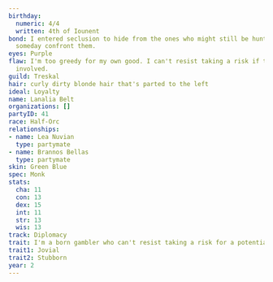 ```yaml
---
birthday:
  numeric: 4/4
  written: 4th of Iounent
bond: I entered seclusion to hide from the ones who might still be hunting me. I must
  someday confront them.
eyes: Purple
flaw: I'm too greedy for my own good. I can't resist taking a risk if there's money
  involved.
guild: Treskal
hair: curly dirty blonde hair that's parted to the left
ideal: Loyalty
name: Lanalia Belt
organizations: []
partyID: 41
race: Half-Orc
relationships:
- name: Lea Nuvian
  type: partymate
- name: Brannos Bellas
  type: partymate
skin: Green Blue
spec: Monk
stats:
  cha: 11
  con: 13
  dex: 15
  int: 11
  str: 13
  wis: 13
track: Diplomacy
trait: I'm a born gambler who can't resist taking a risk for a potential payoff.
trait1: Jovial
trait2: Stubborn
year: 2
---
```

